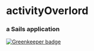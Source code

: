 # activityOverlord
### a Sails application

[![Greenkeeper badge](https://badges.greenkeeper.io/timestep/sails-cast-activityoverlord.svg)](https://greenkeeper.io/)